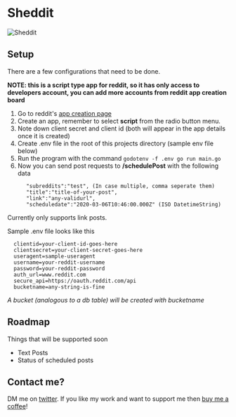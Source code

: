 # Sheddit

![Sheddit](https://i.imgur.com/ZZbe5cW.png)

## Setup

There are a few configurations that need to be done.

 **NOTE: this is a script type app for reddit, so it has only access to developers account, you can add more accounts from reddit app creation board**
 
1. Go to reddit's [app creation page](https://ssl.reddit.com/prefs/apps)
2. Create an app, remember to select **script** from the radio button menu.
3. Note down client secret and client id (both will appear in the app details once it is created)
4. Create .env file in the root of this projects directory (sample env file below)
5. Run the program with the command `godotenv -f .env go run main.go`
6. Now you can send post requests to **/schedulePost** with the following data
```
      "subreddits":"test", (In case multiple, comma seperate them)
      "title":"title-of-your-post",
      "link":"any-validurl",
      "scheduledate":"2020-03-06T10:46:00.000Z" (ISO DatetimeString)
```
Currently only supports link posts.

Sample .env file looks like this

```
  clientid=your-client-id-goes-here
  clientsecret=your-client-secret-goes-here
  useragent=sample-useragent
  username=your-reddit-username
  password=your-reddit-password
  auth_url=www.reddit.com
  secure_api=https://oauth.reddit.com/api
  bucketname=any-string-is-fine
```
*A bucket (analogous to a db table) will be created with bucketname*

## Roadmap

Things that will be supported soon

* Text Posts
* Status of scheduled posts

## Contact me?

DM me on [twitter](https://twitter.com/rahulnpadalkar). If you like my work and want to support me then [buy me a coffee](https://www.buymeacoffee.com/1UyiBMG)!

